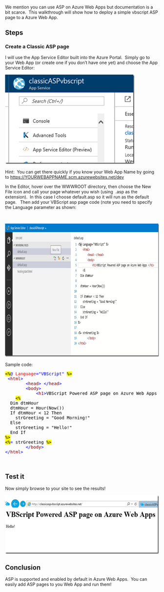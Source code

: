 We mention you can use ASP on Azure Web Apps but documentation is a bit scarce.&nbsp; This walkthrough will show how to deploy a simple vbscript ASP page to a Azure Web App.

## Steps

### Create a Classic ASP page

I will use the App Service Editor built into the Azure Portal.&nbsp; Simply go to your Web App (or create one if you don’t have one yet) and choose the App Service Editor:

[<img loading="lazy" title="snip_20170511085109" style="border-left-width: 0px;border-right-width: 0px;border-bottom-width: 0px;padding-top: 0px;padding-left: 0px;padding-right: 0px;border-top-width: 0px" border="0" alt="snip_20170511085109" src="/assets/images/2017/05/snip_20170511085109_thumb.png" width="424" height="293" />](/assets/images/2017/05/snip_20170511085109.png)

Hint:&nbsp; You can get there quickly if you know your Web App Name by going to https://YOURWEBAPPNAME.scm.azurewebsites.net/dev 

In the Editor, hover over the WWWROOT directory, then choose the New File icon and call your page whatever you wish (using&nbsp; .asp as the extension).&nbsp; In this case I choose default.asp so it will run as the default page.&nbsp;&nbsp; Then add your VBScript asp page code (note you need to specify the Language parameter as shown:

&nbsp;

[<img loading="lazy" title="snip_20170511085403" style="border-left-width: 0px;border-right-width: 0px;border-bottom-width: 0px;padding-top: 0px;padding-left: 0px;padding-right: 0px;border-top-width: 0px" border="0" alt="snip_20170511085403" src="/assets/images/2017/05/snip_20170511085403_thumb.png" width="914" height="436" />](/assets/images/2017/05/snip_20170511085403.png)

Sample code:

<pre class="code"><span style="background: yellow;color: black">&lt;%</span><span style="color: blue">@ </span><span style="color: red">Language</span><span style="color: blue">="VBScript" </span><span style="background: yellow;color: black">%&gt;
</span><span style="color: black"> </span><span style="color: blue">&lt;</span><span style="color: maroon">html</span><span style="color: blue">&gt;
        &lt;</span><span style="color: maroon">head</span><span style="color: blue">&gt; &lt;/</span><span style="color: maroon">head</span><span style="color: blue">&gt;
        &lt;</span><span style="color: maroon">body</span><span style="color: blue">&gt;
            &lt;</span><span style="color: maroon">h1</span><span style="color: blue">&gt;</span><span style="color: black">VBScript Powered ASP page on Azure Web Apps </span><span style="color: blue">&lt;/</span><span style="color: maroon">h1</span><span style="color: blue">&gt;
    </span><span style="background: yellow;color: black">&lt;%</span><span style="color: black">
  Dim dtmHour
  dtmHour = Hour(Now())
  If dtmHour &lt; 12 Then
    strGreeting = "Good Morning!"
  Else
    strGreeting = "Hello!"
  End If
</span><span style="background: yellow;color: black">%&gt;</span><span style="color: black">
</span><span style="background: yellow;color: black">&lt;%</span><span style="color: blue">= </span><span style="color: black">strGreeting </span><span style="background: yellow;color: black">%&gt;</span><span style="color: black">
        </span><span style="color: blue">&lt;/</span><span style="color: maroon">body</span><span style="color: blue">&gt;
&lt;/</span><span style="color: maroon">html</span><span style="color: blue">&gt;</span></pre>

&nbsp;

## 

## Test it

Now simply browse to your site to see the results!

[<img loading="lazy" title="snip_20170511085701" style="border-left-width: 0px;border-right-width: 0px;border-bottom-width: 0px;padding-top: 0px;padding-left: 0px;padding-right: 0px;border-top-width: 0px" border="0" alt="snip_20170511085701" src="/assets/images/2017/05/snip_20170511085701_thumb.png" width="560" height="192" />](/assets/images/2017/05/snip_20170511085701.png)

## 

## Conclusion

ASP is supported and enabled by default in Azure Web Apps.&nbsp; You can easily add ASP pages to you Web App and run them!